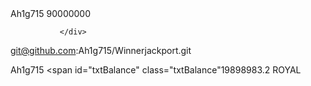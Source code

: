 <div id="divHeader" class="game_Header">
                    <div id="divBack" onclick="return CallBack();"></div>
                    <span id="txtUserName" class="txtUserName">Ah1g715</span>
                    <span id="txtBalance" class="txtBalance">90000000</span>
                    <div id="divMenu"></div>
                    
               </div>
git@github.com:Ah1g715/Winnerjackport.git <div id="divHeader" class="game_Header">
                    <div id="divBack" onclick="return CallBack();"></div>
                    <div id="divInfo">
                        <span id="txtUserName" class="txtUserName">Ah1g715</span>
                        <span id="txtBalance" class="txtBalance"19898983.2</span>
                        <span id="txtTitle" class="txtTitle">ROYAL</span>
                    </div>
                    <div id="divMenu"></div>
                </div>
